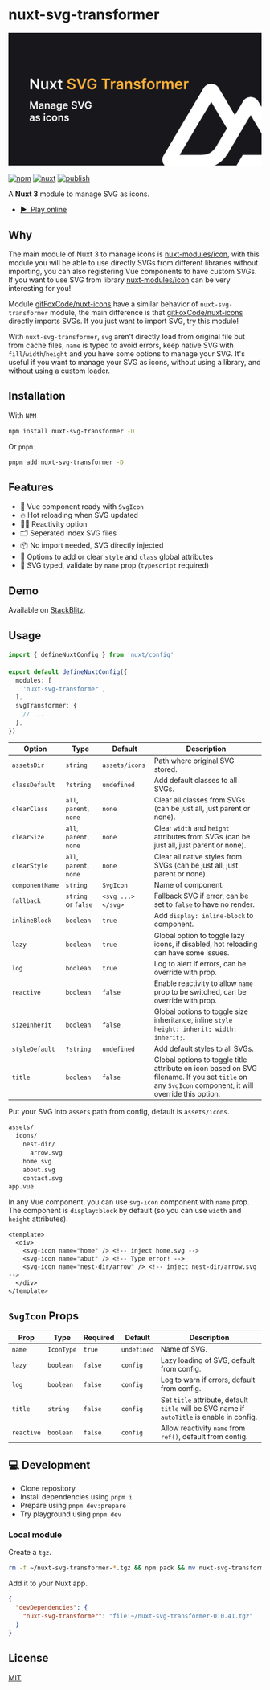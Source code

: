 # nuxt-svg-transformer

[![nuxt-svg-transformer](./docs/public/cover.jpg "nuxt-svg-transformer")](./docs/public/cover.jpg)

[![npm](https://img.shields.io/npm/v/nuxt-svg-transformer.svg?style=flat-square&color=CB3837&logo=npm&logoColor=ffffff&label=npm)](https://www.npmjs.com/package/nuxt-svg-transformer)
[![nuxt](https://img.shields.io/static/v1?label=Nuxt&message=3&color=00C58E&style=flat-square&logo=nuxt.js&logoColor=ffffff)](https://nuxt.com/)
[![publish](https://img.shields.io/github/workflow/status/kiwilan/nuxt-svg-transformer/publish?style=flat-square&logo=github&logoColor=ffffff&label=publish)](https://github.com/kiwilan/nuxt-svg-transformer/actions)

A **Nuxt 3** module to manage SVG as icons.

- [▶️ &nbsp;Play online](https://stackblitz.com/edit/nuxt-starter-vvr4qn)

## Why

The main module of Nuxt 3 to manage icons is [nuxt-modules/icon](https://github.com/nuxt-modules/icon), with this module you will be able to use directly SVGs from different libraries without importing, you can also registering Vue components to have custom SVGs. If you want to use SVG from library [nuxt-modules/icon](https://github.com/nuxt-modules/icon) can be very interesting for you!

Module [gitFoxCode/nuxt-icons](https://github.com/gitFoxCode/nuxt-icons) have a similar behavior of `nuxt-svg-transformer` module, the main difference is that [gitFoxCode/nuxt-icons](https://github.com/gitFoxCode/nuxt-icons) directly imports SVGs. If you just want to import SVG, try this module!

With `nuxt-svg-transformer`, `svg` aren't directly load from original file but from cache files, `name` is typed to avoid errors, keep native SVG with `fill`/`width`/`height` and you have some options to manage your SVG. It's useful if you want to manage your SVG as icons, without using a library, and without using a custom loader.

## Installation

With `NPM`

```bash
npm install nuxt-svg-transformer -D
```

Or `pnpm`

```bash
pnpm add nuxt-svg-transformer -D
```

## Features

- 🔎 Vue component ready with `SvgIcon`
- 🔥 Hot reloading when SVG updated
- 🤙🏻 Reactivity option
- 🗂 Seperated index SVG files
- 📦 No import needed, SVG directly injected
- 🎨 Options to add or clear `style` and `class` global attributes
- 🦾 SVG typed, validate by `name` prop (`typescript` required)

## Demo

Available on [StackBlitz](https://stackblitz.com/edit/nuxt-starter-vvr4qn).

## Usage

```ts
import { defineNuxtConfig } from 'nuxt/config'

export default defineNuxtConfig({
  modules: [
    'nuxt-svg-transformer',
  ],
  svgTransformer: {
    // ...
  },
})
```

| **Option**      | **Type**                | **Default**       | **Description**                                                                                                                                      |
| --------------- | ----------------------- | ----------------- | ---------------------------------------------------------------------------------------------------------------------------------------------------- |
| `assetsDir`     | `string`                | `assets/icons`    | Path where original SVG stored.                                                                                                                      |
| `classDefault`  | `?string`               | `undefined`       | Add default classes to all SVGs.                                                                                                                     |
| `clearClass`    | `all`, `parent`, `none` | `none`            | Clear all classes from SVGs (can be just all, just parent or none).                                                                                  |
| `clearSize`     | `all`, `parent`, `none` | `none`            | Clear `width` and `height` attributes from SVGs (can be just all, just parent or none).                                                              |
| `clearStyle`    | `all`, `parent`, `none` | `none`            | Clear all native styles from SVGs (can be just all, just parent or none).                                                                            |
| `componentName` | `string`                | `SvgIcon`         | Name of component.                                                                                                                                   |
| `fallback`      | `string` or `false`     | `<svg ...></svg>` | Fallback SVG if error, can be set to `false` to have no render.                                                                                      |
| `inlineBlock`   | `boolean`               | `true`            | Add `display: inline-block` to component.                                                                                                            |
| `lazy`          | `boolean`               | `true`            | Global option to toggle lazy icons, if disabled, hot reloading can have some issues.                                                                 |
| `log`           | `boolean`               | `true`            | Log to alert if errors, can be override with prop.                                                                                                   |
| `reactive`      | `boolean`               | `false`           | Enable reactivity to allow `name` prop to be switched, can be override with prop.                                                                    |
| `sizeInherit`   | `boolean`               | `false`           | Global options to toggle size inheritance, inline `style` `height: inherit; width: inherit;`.                                                        |
| `styleDefault`  | `?string`               | `undefined`       | Add default styles to all SVGs.                                                                                                                      |
| `title`         | `boolean`               | `false`           | Global options to toggle title attribute on icon based on SVG filename. If you set `title` on any `SvgIcon` component, it will override this option. |

Put your SVG into `assets` path from config, default is `assets/icons`.

```bash
assets/
  icons/
    nest-dir/
      arrow.svg
    home.svg
    about.svg
    contact.svg
app.vue
```

In any Vue component, you can use `svg-icon` component with `name` prop. The component is `display:block` by default (so you can use `width` and `height` attributes).

```vue
<template>
  <div>
    <svg-icon name="home" /> <!-- inject home.svg -->
    <svg-icon name="abut" /> <!-- Type error! -->
    <svg-icon name="nest-dir/arrow" /> <!-- inject nest-dir/arrow.svg -->
  </div>
</template>
```

## `SvgIcon` Props

| **Prop**   | **Type**   | **Required** | **Default** | **Description**                                                                             |
| ---------- | ---------- | ------------ | ----------- | ------------------------------------------------------------------------------------------- |
| `name`     | `IconType` | `true`       | `undefined` | Name of SVG.                                                                                |
| `lazy`     | `boolean`  | `false`      | `config`    | Lazy loading of SVG, default from config.                                                   |
| `log`      | `boolean`  | `false`      | `config`    | Log to warn if errors, default from config.                                                 |
| `title`    | `string`   | `false`      | `config`    | Set `title` attribute, default `title` will be SVG name if `autoTitle` is enable in config. |
| `reactive` | `boolean`  | `false`      | `config`    | Allow reactivity `name` from `ref()`, default from config.                                  |

## 💻 Development

- Clone repository
- Install dependencies using `pnpm i`
- Prepare using `pnpm dev:prepare`
- Try playground using `pnpm dev`

### Local module

Create a `tgz`.

```bash
rm -f ~/nuxt-svg-transformer-*.tgz && npm pack && mv nuxt-svg-transformer-*.tgz ~/
```

Add it to your Nuxt app.

```json
{
  "devDependencies": {
    "nuxt-svg-transformer": "file:~/nuxt-svg-transformer-0.0.41.tgz"
  }
}
```

## License

[MIT](./LICENSE)
